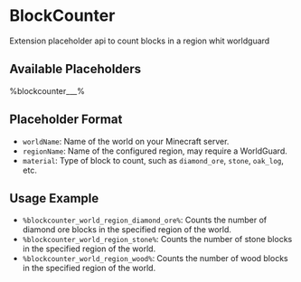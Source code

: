# BlockCounter
Extension placeholder api to count blocks in a region whit worldguard

## Available Placeholders

%blockcounter\_<worldName>\_<regionName>\_<material>%


## Placeholder Format
- `worldName`: Name of the world on your Minecraft server.
- `regionName`: Name of the configured region, may require a WorldGuard.
- `material`: Type of block to count, such as `diamond_ore`, `stone`, `oak_log`, etc.

## Usage Example
- `%blockcounter_world_region_diamond_ore%`: Counts the number of diamond ore blocks in the specified region of the world.
- `%blockcounter_world_region_stone%`: Counts the number of stone blocks in the specified region of the world.
- `%blockcounter_world_region_wood%`: Counts the number of wood blocks in the specified region of the world.
